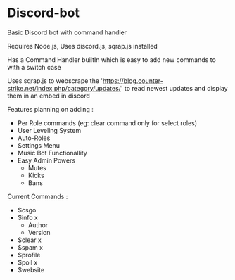 # Discord-bot
Basic Discord bot with command handler

Requires Node.js,
Uses discord.js, sqrap.js installed 

Has a Command Handler builtIn which is easy to add new commands to with a switch case

Uses sqrap.js to webscrape the 'https://blog.counter-strike.net/index.php/category/updates/' 
to read newest updates and display them in an embed in discord

Features planning on adding :
  - Per Role commands (eg: clear command only for select roles)
  - User Leveling System
  - Auto-Roles
  - Settings Menu
  - Music Bot Functionallity
  - Easy Admin Powers
    - Mutes
    - Kicks
    - Bans
 
Current Commands :
  - $csgo
  - $info x
    - Author
    - Version
  - $clear x
  - $spam x
  - $profile
  - $poll x
  - $website
  
  
